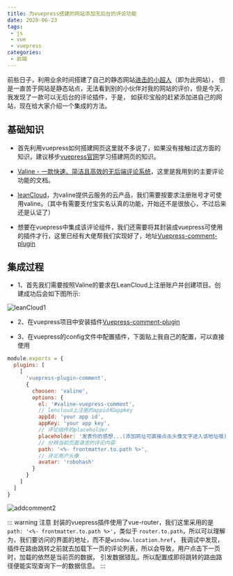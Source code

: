 ```yaml
---
title: 为vuepress搭建的网站添加无后台的评论功能
date: 2020-06-23
tags:
 - js
 - vue
 - vuepress
categories:
 - 前端
---
```


前些日子，利用业余时间搭建了自己的静态网站[进击的小超人](https://winteroo.github.io/myblog/)（即为此网站），
但是一直苦于网站是静态站点，无法看到别的小伙伴对我的网站的评价，但是今天，我发现了一款可以无后台的评论插件，于是，
如获珍宝般的赶紧添加进自己的网站，现在给大家介绍一个集成的方法。

## 基础知识

* 首先利用vuepress如何搭建网页这里就不多说了，如果没有接触过这方面的知识，建议移步[vuepress官网](https://www.vuepress.cn/)学习搭建网页的知识。

* [Valine - 一款快速、简洁且高效的无后端评论系统](https://valine.js.org/)，这里是我用到的主要评论功能的文档。

* [leanCloud](https://www.leancloud.cn/)，为valine提供云服务的云产品，我们需要按要求注册账号才可使用valine。（其中有需要支付宝实名认真的功能，开始还不是很放心，不过后来还是认证了）

* 想要在vuepress中集成该评论组件，我们还需要将其封装成vuepress可使用的插件才行，这里已经有大佬帮我们实现好了，地址[Vuepress-comment-plugin](https://www.npmjs.com/package/vuepress-plugin-comment)


## 集成过程

* 1、首先我们需要按照Valine的要求在LeanCloud上注册账户并创建项目。创建成功后会如下图所示:

![leanCloud1](~@Front/Vue/images/addcomment1.png)

* 2、在vuepress项目中安装插件[Vuepress-comment-plugin](https://www.npmjs.com/package/vuepress-plugin-comment)

* 3、在vuepress的config文件中配置插件，下面贴上我自己的配置，可以直接使用

```js
module.exports = {
  plugins: [
    [
      'vuepress-plugin-comment',
      {
        choosen: 'valine',
        options: {
          el: '#valine-vuepress-comment',
          // lencloud上注册的appid和appkey
          appId: 'your app id',
          appKey: 'your app key',
          // 评论组件的placeholder
          placeholder: '发表你的感想...(添加网址可直接点击头像文字进入该地址哦)',
          // 分辨当前页面请求的评论内容
          path: '<%- frontmatter.to.path %>',
          // 评论用户头像
          avatar: 'robohash'
        }
      }
    ]
  ]
}

```

![addcomment2](~@Front/Vue/images/addcomment2.png)

::: warning 注意
封装的vuepress插件使用了vue-router，我们这里采用的是```path: '<%- frontmatter.to.path %>'```，类似于
```router.to.path```，所以可以理解为，我们要访问的界面的地址，而不是```window.location.href```，
我调试中发现，插件在路由跳转之前就去加载下一页的评论列表，所以会导致，用户点击下一页时，加载的依然是当前页的数据，
引发数据错乱。所以配置成即将跳转的路由路径便能实现查询下一的数据信息。
:::